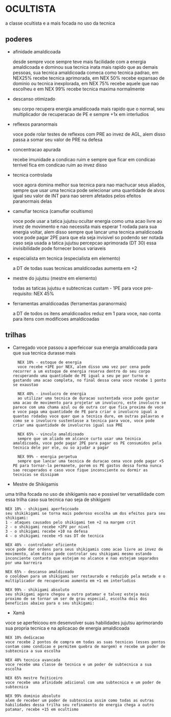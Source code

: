 # OCULTISTA

a classe ocultista e a mais focada no uso da tecnica

## poderes

* afinidade amaldicoada

    desde sempre voce sempre teve mais facilidade com a energia amaldicoada e dominou sua tecnica inata mais rapido que as demais pessoas, sua tecnica amaldicoada comeca como tecnica padrao, em NEX25% recebe tecnica aprimorada, em NEX 50% recebe expansao de dominio ou tecnica inexplorada, em NEX 75% recebe aquele que nao escolheu e em NEX 99% recebe tecnica maxima normalmente

* descanso otimizado

    seu corpo recupera energia amaldicoada mais rapido que o normal, seu multiplicador de recuperacao de PE e sempre +1x em interludios

* reflexos paranormais

    voce pode rolar testes de reflexos com PRE ao invez de AGL, alem disso passa a somar seu valor de PRE na defesa

* concentracao apurada

    recebe imunidade a condicao ruim e sempre que ficar em condicao terrivel fica em condicao ruim ao invez disso

* tecnica controlada

    voce agora domina melhor sua tecnica para nao machucar seus aliados, sempre que usar uma tecnica pode selecionar uma quantidade de alvos igual seu valor de INT para nao serem afetados pelos efeitos paranormais delas

* camuflar tecnica (camuflar ocultismo)

    voce pode usar a tatica jujutsu ocultar energia como uma acao livre ao invez de movimento e nao necessita mais esperar 1 rodada para sua energia voltar, alem disso sempre que lancar uma tecnica amaldicoada voce pode pagar 2PE para que ela seja invisivel so podendo ser notada caso seja usada a tatica jujutsu percepcao aprimorada (DT 30) essa invisibilidade pode fornecer bonus variaveis

* especialista em tecnica (especialista em elemento)

    a DT de todas suas tecnicas amaldicoadas aumenta em +2

* mestre do jujutsu (mestre em elemento)

    todas as taticas jujutsu e subtecnicas custam - 1PE para voce pre-requisito: NEX 45%

* ferramentas amaldicoadas (ferramentas paranormais)

    a DT de todos os itens amaldicoados reduz em 1 para voce, nao conta para itens com modificoes amaldicoadas
## trilhas

* Carregado
voce passou a aperfeicoar sua energia amaldicoada para que sua
tecnica durasse mais

        NEX 10% - estoque de energia
        voce recebe +1PE por NEX, alem disso uma vez por cena pode recorrer a um estoque de energia reserva dentro do seu corpo recuperando uma quantidade de PE igual a seu pe por turno e gastando uma acao completa, no final dessa cena voce recebe 1 ponto se exaustao

        NEX 40% - involucro de energia
        ao utilizar uma tecnica de duracao sustentada voce pode gastar uma acao de movimento para projetar um involucro, este involucro se parece com uma chama azul ou de outra cor que fica proxima de voce e voce paga uma quantidade de PE para criar o involucro igual a quantas rodadas voce quer que a tecnica dure, em outras palavras e como se o involucro sustentasse a tecnica para voce, voce pode criar uma quantidade de involucros igual sua PRE

        NEX 65% - vinculo amaldicoado
        sempre que um aliado em alcance curto usar uma tecnica amaldicoada, voce pode pagar 2PE para pagar os PE consumidos pela tecnica dele por ele, ou so ajudar a pagar

        NEX 99% - energia perpetua
        sempre que lancar uma tecnica de duracao cena voce pode pagar +5 PE para tornar-la permanete, porem os PE gastos dessa forma nunca sao recuperados e caso voce fique inconsciente ou dormir as tecnicas se dissipam

* Mestre de Shikigamis

uma trilha focada no uso de shikigamis nao e possivel ter versatilidade com essa trilha caso sua tecnica nao seja de shikigami

    NEX 10% - shikigami aperfeicoado
    seu shikikigami se torna mais poderoso escolha um dos efeitos para seu shikigami:
    1 - ataques causados pelo shikigami tem +2 na margem crit
    2 - o shikigami recebe +2PV por nivel
    3 - o shikigami recebe +10 na defesa
    4 - o shikigami recebe +5 nas DT de tecnica

    NEX 40% - controlador eficiente
    voce pode dar ordens para seus shikigamis como acao livre ao invez de movimento, alem disso pode controlar seu shikigami mesmo estando inconciente contanto que estejam no alcance e nao estejam separados por uma barreira

    NEX 65% - descanso amaldicoado
    o cooldown para um shikigami ser restaurado e reduzido pela metade e o multiplicador de recuperacao aumenta em +1 em interludios

    NEX 99% - shikigami absoluto
    seu shikigami agora chegou a outro patamar e talvez esteja mais proximo de se tornar um ser de grau especial, escolha dois dos beneficios abaixo para o seu shikigami:

* Xamã

voce se aperfeicoou em desenvolver suas habilidades jujutsu aprimorando sua propria tecnica e na aplicacao de energia amaldicoada

    NEX 10% dedicacao
    voce recebe 2 pontos de compra em todas as suas tecnicas (esses pontos contam como condicao e permitem quebra de margem) e recebe um poder de subtecnica a sua escolha 

    NEX 40% tecnica avancada
    voce recebe uma classe de tecnica e um poder de subtecnica a sua escolha

    NEX 65% mestre feiticeiro
    voce recebe uma afinidade adicional com uma subtecnica e um poder de subtecnica

    NEX 99% dominio absoluto
    alem de receber um poder de subtecnica assim como todas as outras habilidades dessa trilha seu refinamento de energia chega a outro patamar, recebe +15 em ocultismo